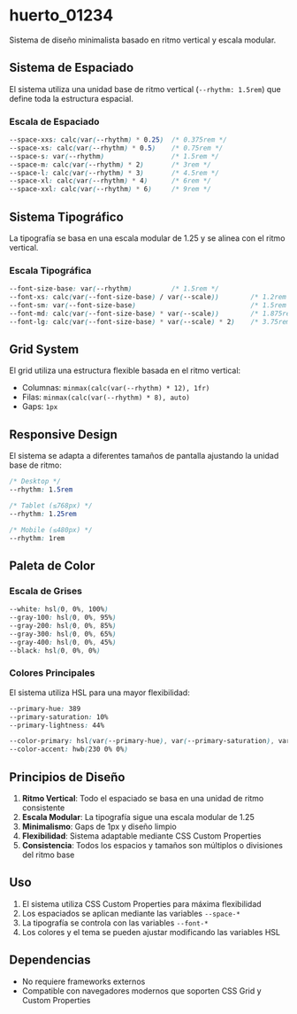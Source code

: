 # huerto_01234

Sistema de diseño minimalista basado en ritmo vertical y escala modular.

## Sistema de Espaciado

El sistema utiliza una unidad base de ritmo vertical (`--rhythm: 1.5rem`) que define toda la estructura espacial.

### Escala de Espaciado

```css
--space-xxs: calc(var(--rhythm) * 0.25)  /* 0.375rem */
--space-xs: calc(var(--rhythm) * 0.5)    /* 0.75rem */
--space-s: var(--rhythm)                 /* 1.5rem */
--space-m: calc(var(--rhythm) * 2)       /* 3rem */
--space-l: calc(var(--rhythm) * 3)       /* 4.5rem */
--space-xl: calc(var(--rhythm) * 4)      /* 6rem */
--space-xxl: calc(var(--rhythm) * 6)     /* 9rem */
```

## Sistema Tipográfico

La tipografía se basa en una escala modular de 1.25 y se alinea con el ritmo vertical.

### Escala Tipográfica

```css
--font-size-base: var(--rhythm)          /* 1.5rem */
--font-xs: calc(var(--font-size-base) / var(--scale))        /* 1.2rem */
--font-sm: var(--font-size-base)                             /* 1.5rem */
--font-md: calc(var(--font-size-base) * var(--scale))        /* 1.875rem */
--font-lg: calc(var(--font-size-base) * var(--scale) * 2)    /* 3.75rem */
```

## Grid System

El grid utiliza una estructura flexible basada en el ritmo vertical:

- Columnas: `minmax(calc(var(--rhythm) * 12), 1fr)`
- Filas: `minmax(calc(var(--rhythm) * 8), auto)`
- Gaps: `1px`

## Responsive Design

El sistema se adapta a diferentes tamaños de pantalla ajustando la unidad base de ritmo:

```css
/* Desktop */
--rhythm: 1.5rem

/* Tablet (≤768px) */
--rhythm: 1.25rem

/* Mobile (≤480px) */
--rhythm: 1rem
```

## Paleta de Color

### Escala de Grises
```css
--white: hsl(0, 0%, 100%)
--gray-100: hsl(0, 0%, 95%)
--gray-200: hsl(0, 0%, 85%)
--gray-300: hsl(0, 0%, 65%)
--gray-400: hsl(0, 0%, 45%)
--black: hsl(0, 0%, 0%)
```

### Colores Principales
El sistema utiliza HSL para una mayor flexibilidad:

```css
--primary-hue: 389
--primary-saturation: 10%
--primary-lightness: 44%

--color-primary: hsl(var(--primary-hue), var(--primary-saturation), var(--primary-lightness))
--color-accent: hwb(230 0% 0%)
```

## Principios de Diseño

1. **Ritmo Vertical**: Todo el espaciado se basa en una unidad de ritmo consistente
2. **Escala Modular**: La tipografía sigue una escala modular de 1.25
3. **Minimalismo**: Gaps de 1px y diseño limpio
4. **Flexibilidad**: Sistema adaptable mediante CSS Custom Properties
5. **Consistencia**: Todos los espacios y tamaños son múltiplos o divisiones del ritmo base

## Uso

1. El sistema utiliza CSS Custom Properties para máxima flexibilidad
2. Los espaciados se aplican mediante las variables `--space-*`
3. La tipografía se controla con las variables `--font-*`
4. Los colores y el tema se pueden ajustar modificando las variables HSL

## Dependencias

- No requiere frameworks externos
- Compatible con navegadores modernos que soporten CSS Grid y Custom Properties
